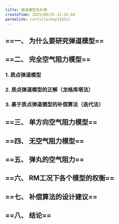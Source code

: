 ```yaml
---
title: 弹道模型及补偿
createTime: 2025/09/25 21:32:44
permalink: /article/msp31bhz/
---
```

<!--
 *  _   _  _______   _______   _____  
 * | \ | ||  ___\ \ / /_   _| |  ___| 
 * |  \| || |__  \ V /  | |   | |__   
 * | . ` ||  __| /   \  | |   |  __|  
 * | |\  || |___/ /^\ \ | |   | |___  
 * \_| \_/\____/\/   \/ \_/   \____/  
 * 
 * @Author: ziyu (Chen Zhaoyu)
 * @Date: 2025-09-25 21:32:44
 * @LastEditors: ziyu (Chen Zhaoyu)
 * @LastEditTime: 2025-09-25 21:33:02
 * @Description: 
 * Copyright (c) 2025 by XAUT NEXT-E/ziyu, All Rights Reserved. 
-->

## ==一、 为什么要研究弹道模型==

## ==二、 完全空气阻力模型==

### 1. 质点弹道模型

### 2. 质点弹道模型的正解（龙格库塔法）

### 3. 基于质点弹道模型的补偿算法（迭代法）

## ==三、 单方向空气阻力模型==

## ==四、 无空气阻力模型==

## ==五、 弹丸的空气阻力==

## ==六、 RM工况下各个模型的权衡==

## ==七、 补偿算法的设计建议==

## ==八、 结论==